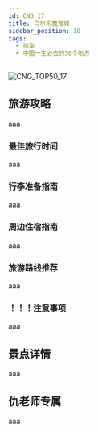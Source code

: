 ```yaml
---
id: CNG_17
title: 乌尔禾魔鬼城
sidebar_position: 18
tags:
  - 拾柒
  - 中国一生必去的50个地方
---
```

![CNG_TOP50_17](/img/love/CNG_TOP50/17.png)

## 旅游攻略

aaa

### 最佳旅行时间

aaa

### 行李准备指南

aaa

### 周边住宿指南

aaa

### 旅游路线推荐

aaa

### ！！！注意事项

aaa

## 景点详情

aaa

## 仇老师专属

aaa
